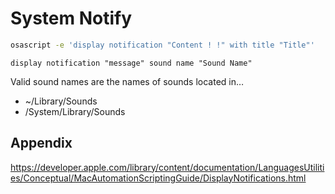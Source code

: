 System Notify
=============

```bash
osascript -e 'display notification "Content ! !" with title "Title"'
```

```text
display notification "message" sound name "Sound Name"
```

Valid sound names are the names of sounds located in…

- ~/Library/Sounds
- /System/Library/Sounds


Appendix
--------

https://developer.apple.com/library/content/documentation/LanguagesUtilities/Conceptual/MacAutomationScriptingGuide/DisplayNotifications.html